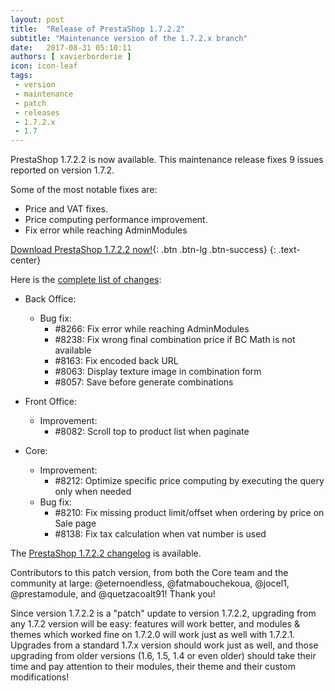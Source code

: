 ```yaml
---
layout: post
title:  "Release of PrestaShop 1.7.2.2"
subtitle: "Maintenance version of the 1.7.2.x branch"
date:   2017-08-31 05:10:11
authors: [ xavierborderie ]
icon: icon-leaf
tags:
 - version
 - maintenance
 - patch
 - releases
 - 1.7.2.x
 - 1.7
---
```


PrestaShop 1.7.2.2 is now available. This maintenance release fixes 9 issues reported on version 1.7.2.

Some of the most notable fixes are:

* Price and VAT fixes.
* Price computing performance improvement.
* Fix error while reaching AdminModules

[Download PrestaShop 1.7.2.2 now!](https://www.prestashop.com/en/download){: .btn .btn-lg .btn-success}
{: .text-center}

Here is the [complete list of changes](https://github.com/PrestaShop/PrestaShop/pulls?utf8=%E2%9C%93&q=is%3Apr%20milestone%3A1.7.2.2):

- Back Office:
  - Bug fix:
    - #8266: Fix error while reaching AdminModules
    - #8238: Fix wrong final combination price if BC Math is not available
    - #8163: Fix encoded back URL
    - #8063: Display texture image in combination form
    - #8057: Save before generate combinations

- Front Office:
  - Improvement:
    - #8082: Scroll top to product list when paginate

- Core:
  - Improvement:
    - #8212: Optimize specific price computing by executing the query only when needed
  - Bug fix:
    - #8210: Fix missing product limit/offset when ordering by price on Sale page
    - #8138: Fix tax calculation when vat number is used

The [PrestaShop 1.7.2.2 changelog](https://download.prestashop.com/download/releases/changelog_1.7.2.2.txt) is available.

Contributors to this patch version, from both the Core team and the community at large: @eternoendless, @fatmabouchekoua, @jocel1, @prestamodule, and @quetzacoalt91! Thank you!

Since version 1.7.2.2 is a "patch" update to version 1.7.2.2, upgrading from any 1.7.2 version will be easy: features will work better, and modules & themes which worked fine on 1.7.2.0 will work just as well with 1.7.2.1.<br/>
Upgrades from a standard 1.7.x version should work just as well, and those upgrading from older versions (1.6, 1.5, 1.4 or even older) should take their time and pay attention to their modules, their theme and their custom modifications!
